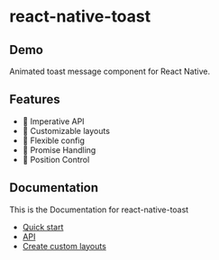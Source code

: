 
# react-native-toast


## Demo

Animated toast message component for React Native.


## Features

- 🚀 Imperative API
- 🎨 Customizable layouts
- 🔧 Flexible config
- 📅 Promise Handling
- 📍 Position Control



## Documentation

This is the Documentation for react-native-toast

- [Quick start](https://github.com/muku534/react-native-toast)
- [API](https://github.com/muku534/react-native-toast)
- [Create custom layouts](https://github.com/muku534/react-native-toast)

